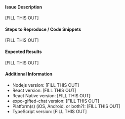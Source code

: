#### Issue Description

[FILL THIS OUT]

#### Steps to Reproduce / Code Snippets

[FILL THIS OUT]

#### Expected Results

[FILL THIS OUT]

#### Additional Information

- Nodejs version: [FILL THIS OUT]
- React version: [FILL THIS OUT]
- React Native version: [FILL THIS OUT]
- expo-gifted-chat version: [FILL THIS OUT]
- Platform(s) (iOS, Android, or both?): [FILL THIS OUT]
- TypeScript version: [FILL THIS OUT]
